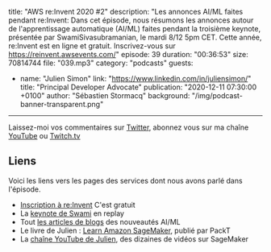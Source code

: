 title: "AWS re:Invent 2020 #2"
description: "Les annonces AI/ML faites pendant re:Invent: Dans cet épisode, nous résumons les annonces autour de l'apprentissage automatique (AI/ML) faites pendant la troisième keynote, présentée par SwamiSivasubramanian, le mardi 8/12 5pm CET. Cette année, re:Invent est en ligne et gratuit. Inscrivez-vous sur https://reinvent.awsevents.com/"
episode: 39
duration: "00:36:53"
size: 70814744
file: "039.mp3"
category: "podcasts"
guests:
  - name: "Julien Simon"
    link: "https://www.linkedin.com/in/juliensimon/"
    title: "Principal Developer Advocate"
publication: "2020-12-11 07:30:00 +0100"
author: "Sébastien Stormacq"
background: "/img/podcast-banner-transparent.png"
---

Laissez-moi vos commentaires sur [Twitter](https://twitter.com/sebsto), abonnez vous sur ma chaîne [YouTube](https://www.youtube.com/sebsto) ou [Twitch.tv](https://www.twitch.tv/sebAWS)

## Liens

Voici les liens vers les pages des services dont nous avons parlé dans l'épisode.

- [Inscription à re:Invent](https://reinvent.awsevents.com/) C'est gratuit
- La [keynote de Swami](https://virtual.awsevents.com/esearch/search?keyword=swami) en replay 
- Tout [les articles de blogs](https://aws.amazon.com/blogs/aws/category/artificial-intelligence/) des nouveautés AI/ML
- Le livre de Julien : [Learn Amazon SageMaker](https://www.packtpub.com/product/learn-amazon-sagemaker/9781800208919), publié par PackT
- La [chaîne YouTube de Julien](https://www.youtube.com/channel/UCVonoXm3SI_Q0ZNHd5JPawA), des dizaines de vidéos sur SageMaker
